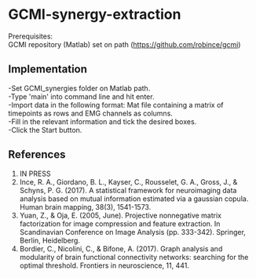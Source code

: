 # GCMI-synergy-extraction


Prerequisites:<br />
GCMI repository (Matlab) set on path (https://github.com/robince/gcmi)



## Implementation
-Set GCMI_synergies folder on Matlab path.<br />
-Type 'main' into command line and hit enter.<br />
-Import data in the following format: Mat file containing a matrix of timepoints as rows and EMG channels as columns.<br />
-Fill in the relevant information and tick the desired boxes.<br />
-Click the Start button.


##  References
1. IN PRESS <br />
2. Ince, R. A., Giordano, B. L., Kayser, C., Rousselet, G. A., Gross, J., & Schyns, P. G. (2017). A statistical framework for neuroimaging data analysis based on mutual information estimated via a gaussian copula. Human brain mapping, 38(3), 1541-1573. <br />
3. Yuan, Z., & Oja, E. (2005, June). Projective nonnegative matrix factorization for image compression and feature extraction. In Scandinavian Conference on Image Analysis (pp. 333-342). Springer, Berlin, Heidelberg.<br />
4. Bordier, C., Nicolini, C., & Bifone, A. (2017). Graph analysis and modularity of brain functional connectivity networks: searching for the optimal threshold. Frontiers in neuroscience, 11, 441.<br />
